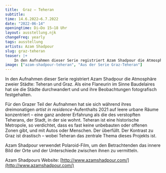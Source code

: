 ```yaml
---
title:  Graz – Teheran
subtitle: 
time: 14.6.2022–6.7.2022
date: "2022-06-14"
openingtime: Di–Do 15–18 Uhr
layout: ausstellung.njk
changeFreq: yearly
tags: ausstellung
artists: Azam Shadpour
slug: graz-teheran
teaser: |+
    In den Aufnahmen dieser Serie registriert Azam Shadpour die Atmosphäre zweier Städte: Teheran und Graz. Als eine Flaneurin im Sinne Baudelaires hat sie die Städte durchwandert und und ihre Beobachtungen fotografisch festgehalten. 
image: ["azam-shadpour-teheran", "Aus der Serie Graz-Teheran"]
---
```

 In den Aufnahmen dieser Serie registriert Azam Shadpour die Atmosphäre zweier Städte: Teheran und Graz. Als eine Flaneurin im Sinne Baudelaires hat sie die Städte durchwandert und und ihre Beobachtungen fotografisch festgehalten.

Für den Grazer Teil der Aufnahmen hat sie sich während ihres dreimonatigen *artist in residence*-Aufenthalts 2021 auf leere urbane Räume konzentriert – eine ganz anderer Erfahrung als die des verstopften Teherans, der Stadt, in der sie wohnt. Teheran ist eine historische Metropole, so verdichtet, dass es fast keine unbebauten oder offenen Zonen gibt, und mit Autos oder Menschen. Der  überfüllt. Der Kontrast zu Graz ist drastisch – wobei Teheran das zentrale Thema dieses Projekts ist.

Azam Shadpour verwendet Polaroid-Film, um den Betrachtenden das innere Bild der Orte und der Unterschiede zwischen ihnen zu vermitteln.

Azam Shadpours Website: [http://www.azamshadpour.com/](http://www.azamshadpour.com/)


